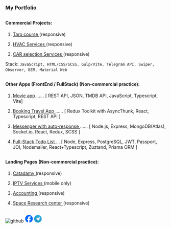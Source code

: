 ### <span class="title">My Portfolio</span>

##

#### <span class="title">Commercial Projects:</span>

1. [Taro course ](https://taro-kliuchsveta.com/)(responsive)

2. [HVAC Services ](https://argo-e.com.ua/)(responsive)

3. [CAR selection Services ](https://www.revizoravto.com.ua/)(responsive)

<span class="title">Stack:</span> <span class="icon-text">`JavaScript, HTML/CSS/SCSS, Gulp/Vite, Telegram API, Swiper, Observer, BEM, Material Web`</span>

##

#### <span class="title">Other Apps (FrontEnd / FullStack)</span> (Non-commercial practice):

1. [Movie app ](https://master--beautiful-cassata-3d99f8.netlify.app/) <span>...... [ REST API, JSON, TMDB API, JavaScript, Typescript, Vite]</span>

2. [Booking Travel App ](https://master--bookings-react.netlify.app/) <span>...... [ Redux Toolkit with AsyncThunk, React, Typescript, REST API ]</span>

3. [Messenger with auto-response ](https://mongo-react-app.vercel.app/) <span>...... [ Node.js, Express, MongoDB(Atlas), Socket.io, React, Redux, SCSS ]</span>

4. [Full-Stack Todo List ](https://reactive-gtd.netlify.app/) <span>... [ Node, Express, PostgreSQL, JWT, Passport, JOI, Nodemailer, React+Typescript, Zuztand, Prisma ORM ]</span>

##

#### <span class="title">Landing Pages</span> (Non-commercial practice):

1. [Catadamy ](https://cat-landing.netlify.app/)(responsive)

2. [IPTV Services ](https://hustle2live.github.io/Landings/cinema)(mobile only)

3. [Accounting ](https://hustle2live.github.io/Landings/accounting)(responsive)

4. [Space Research center ](https://hustle2live.github.io/Landings/space)(responsive)

##

<div class="icon-container">
   <a class="icon-link" href="https://github.com/hustle2live" target="_blank" style="text-decoration:none">
   <img src="./dist/assets/github.ico" alt="github" title="view my github page" width="24" height="24">
   </a>
   <a class="icon-link" href="https://www.facebook.com/kuz.v91" target="_blank" style="text-decoration:none">
   <img src="./dist/assets/facebook-circle.png" alt="telegram" title="view my facebook page" width="24" height="24">
   </a>
   <a class="icon-link" href="https://t.me/vkuznetsov28" target="_blank" style="text-decoration:none">
   <img src="./dist/assets/telegram-circle.png" alt="telegram" title="write me to telegram" width="24" height="24">
   </a>
</div>
